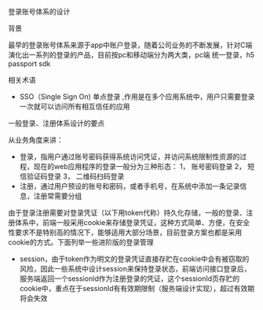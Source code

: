 登录账号体系的设计

背景

最早的登录账号体系来源于app中账户登录，随着公司业务的不断发展，针对C端演化出一系列的登录的产品，目前按pc和移动端分为两大类，pc端 统一登录，h5 passport sdk

相关术语

- SSO（Single Sign On) 单点登录 ,作用是在多个应用系统中，用户只需要登录一次就可以访问所有相互信任的应用

一般登录、注册体系设计的要点

从业务角度来讲：

- 登录，指用户通过账号密码获得系统访问凭证，并访问系统限制性资源的过程，现在的web应用程序的登录一般分为三种形态：
  1， 账号密码登录
  2， 短信验证码登录
  3， 二维码扫码登录
- 注册，通过用户预设的账号和密码，或者手机号，在系统中添加一条记录信息，注册常需要分组

由于登录注册需要对登录凭证（以下用token代称）持久化存储，一般的登录、注册体系中，前端一般采用cookie来存储登录凭证，这种方式简单、方便，在安全性要求不是特别高的情况下，能够适用大部分场景，目前登录方案也都是采用cookie的方式。下面列举一些进阶版的登录管理

- session，由于token作为明文的登录凭证直接存贮在cookie中会有被窃取的风险，因此一些系统中设计session来保持登录状态，前端访问接口登录后，服务端返回一个sessionId作为注册登录的凭证，这个sessionId页存贮的cookie中，重点在于sessionId有有效期限制（服务端设计实现），超过有效期将会失效
  


